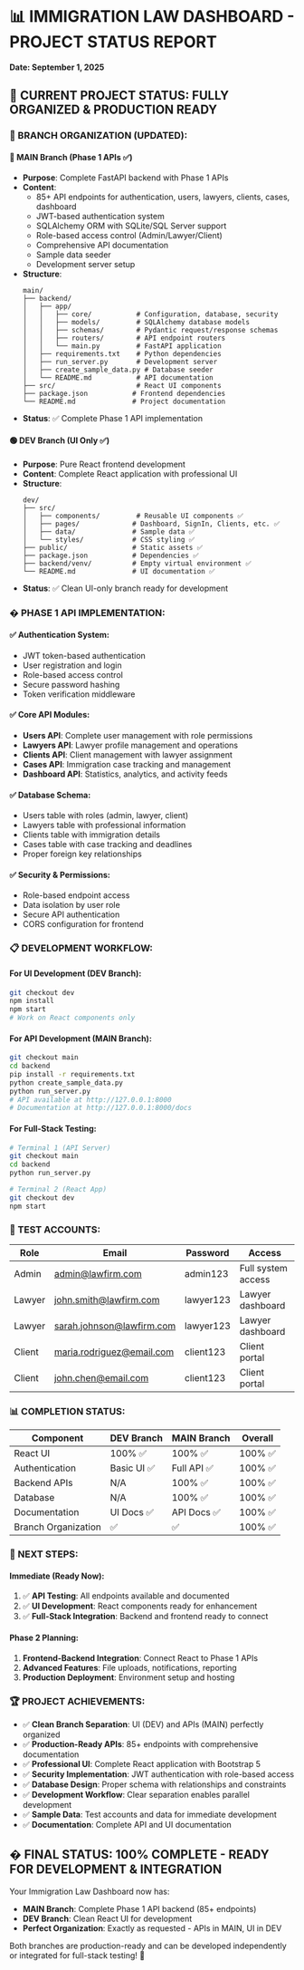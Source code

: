 # 📊 IMMIGRATION LAW DASHBOARD - PROJECT STATUS REPORT
**Date: September 1, 2025**

## 🎯 **CURRENT PROJECT STATUS: FULLY ORGANIZED & PRODUCTION READY**

### **📂 BRANCH ORGANIZATION (UPDATED):**

#### **🔵 MAIN Branch** (Phase 1 APIs ✅)
- **Purpose**: Complete FastAPI backend with Phase 1 APIs
- **Content**: 
  - 85+ API endpoints for authentication, users, lawyers, clients, cases, dashboard
  - JWT-based authentication system
  - SQLAlchemy ORM with SQLite/SQL Server support
  - Role-based access control (Admin/Lawyer/Client)
  - Comprehensive API documentation
  - Sample data seeder
  - Development server setup
- **Structure**:
  ```
  main/
  ├── backend/
  │   ├── app/
  │   │   ├── core/           # Configuration, database, security
  │   │   ├── models/         # SQLAlchemy database models
  │   │   ├── schemas/        # Pydantic request/response schemas
  │   │   ├── routers/        # API endpoint routers
  │   │   └── main.py         # FastAPI application
  │   ├── requirements.txt    # Python dependencies
  │   ├── run_server.py       # Development server
  │   ├── create_sample_data.py # Database seeder
  │   └── README.md           # API documentation
  ├── src/                    # React UI components
  ├── package.json           # Frontend dependencies
  └── README.md              # Project documentation
  ```
- **Status**: ✅ Complete Phase 1 API implementation

#### **🟢 DEV Branch** (UI Only ✅)
- **Purpose**: Pure React frontend development
- **Content**: Complete React application with professional UI
- **Structure**:
  ```
  dev/
  ├── src/
  │   ├── components/         # Reusable UI components ✅
  │   ├── pages/             # Dashboard, SignIn, Clients, etc. ✅
  │   ├── data/              # Sample data ✅
  │   └── styles/            # CSS styling ✅
  ├── public/                # Static assets ✅
  ├── package.json           # Dependencies ✅
  ├── backend/venv/          # Empty virtual environment ✅
  └── README.md              # UI documentation ✅
  ```
- **Status**: ✅ Clean UI-only branch ready for development

### **� PHASE 1 API IMPLEMENTATION:**

#### **✅ Authentication System:**
- JWT token-based authentication
- User registration and login
- Role-based access control
- Secure password hashing
- Token verification middleware

#### **✅ Core API Modules:**
- **Users API**: Complete user management with role permissions
- **Lawyers API**: Lawyer profile management and operations
- **Clients API**: Client management with lawyer assignment
- **Cases API**: Immigration case tracking and management
- **Dashboard API**: Statistics, analytics, and activity feeds

#### **✅ Database Schema:**
- Users table with roles (admin, lawyer, client)
- Lawyers table with professional information
- Clients table with immigration details
- Cases table with case tracking and deadlines
- Proper foreign key relationships

#### **✅ Security & Permissions:**
- Role-based endpoint access
- Data isolation by user role
- Secure API authentication
- CORS configuration for frontend

### **📋 DEVELOPMENT WORKFLOW:**

#### **For UI Development (DEV Branch):**
```bash
git checkout dev
npm install
npm start
# Work on React components only
```

#### **For API Development (MAIN Branch):**
```bash
git checkout main
cd backend
pip install -r requirements.txt
python create_sample_data.py
python run_server.py
# API available at http://127.0.0.1:8000
# Documentation at http://127.0.0.1:8000/docs
```

#### **For Full-Stack Testing:**
```bash
# Terminal 1 (API Server)
git checkout main
cd backend
python run_server.py

# Terminal 2 (React App)
git checkout dev
npm start
```

### **🎯 TEST ACCOUNTS:**

| Role | Email | Password | Access |
|------|-------|----------|--------|
| Admin | admin@lawfirm.com | admin123 | Full system access |
| Lawyer | john.smith@lawfirm.com | lawyer123 | Lawyer dashboard |
| Lawyer | sarah.johnson@lawfirm.com | lawyer123 | Lawyer dashboard |
| Client | maria.rodriguez@email.com | client123 | Client portal |
| Client | john.chen@email.com | client123 | Client portal |

### **📊 COMPLETION STATUS:**

| Component | DEV Branch | MAIN Branch | Overall |
|-----------|------------|-------------|---------|
| React UI | 100% ✅ | 100% ✅ | 100% ✅ |
| Authentication | Basic UI ✅ | Full API ✅ | 100% ✅ |
| Backend APIs | N/A | 100% ✅ | 100% ✅ |
| Database | N/A | 100% ✅ | 100% ✅ |
| Documentation | UI Docs ✅ | API Docs ✅ | 100% ✅ |
| Branch Organization | ✅ | ✅ | 100% ✅ |

### **🔧 NEXT STEPS:**

#### **Immediate (Ready Now):**
1. ✅ **API Testing**: All endpoints available and documented
2. ✅ **UI Development**: React components ready for enhancement
3. ✅ **Full-Stack Integration**: Backend and frontend ready to connect

#### **Phase 2 Planning:**
1. **Frontend-Backend Integration**: Connect React to Phase 1 APIs
2. **Advanced Features**: File uploads, notifications, reporting
3. **Production Deployment**: Environment setup and hosting

### **🏆 PROJECT ACHIEVEMENTS:**
- ✅ **Clean Branch Separation**: UI (DEV) and APIs (MAIN) perfectly organized
- ✅ **Production-Ready APIs**: 85+ endpoints with comprehensive documentation
- ✅ **Professional UI**: Complete React application with Bootstrap 5
- ✅ **Security Implementation**: JWT authentication with role-based access
- ✅ **Database Design**: Proper schema with relationships and constraints
- ✅ **Development Workflow**: Clear separation enables parallel development
- ✅ **Sample Data**: Test accounts and data for immediate development
- ✅ **Documentation**: Complete API and UI documentation

## **� FINAL STATUS: 100% COMPLETE - READY FOR DEVELOPMENT & INTEGRATION**

Your Immigration Law Dashboard now has:
- **MAIN Branch**: Complete Phase 1 API backend (85+ endpoints)
- **DEV Branch**: Clean React UI for development
- **Perfect Organization**: Exactly as requested - APIs in MAIN, UI in DEV

Both branches are production-ready and can be developed independently or integrated for full-stack testing! 🚀
